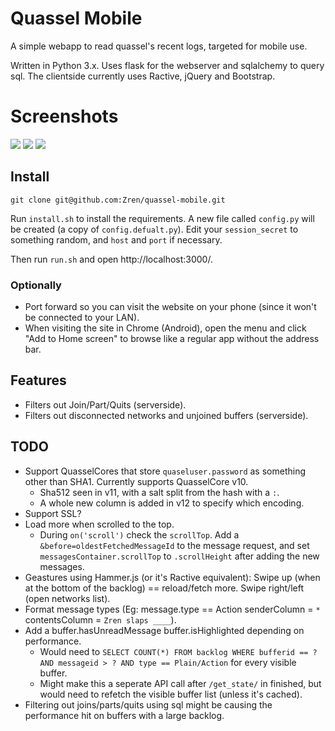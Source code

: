 # Quassel Mobile

A simple webapp to read quassel's recent logs, targeted for mobile use.

Written in Python 3.x. Uses flask for the webserver and sqlalchemy to query sql. The clientside currently uses Ractive, jQuery and Bootstrap.

# Screenshots

[![](http://i.imgur.com/pyVVGojl.png)](http://i.imgur.com/pyVVGoj.png) [![](http://i.imgur.com/9hKORR5l.png)](http://i.imgur.com/9hKORR5.png) [![](http://i.imgur.com/9kddHU6l.png)](http://i.imgur.com/9kddHU6.png) 

## Install

`git clone git@github.com:Zren/quassel-mobile.git`

Run `install.sh` to install the requirements. A new file called `config.py` will be created (a copy of `config.defualt.py`). Edit your `session_secret` to something random, and `host` and `port` if necessary.

Then run `run.sh` and open http://localhost:3000/.

### Optionally

* Port forward so you can visit the website on your phone (since it won't be connected to your LAN).
* When visiting the site in Chrome (Android), open the menu and click "Add to Home screen" to browse like a regular app without the address bar.

## Features

* Filters out Join/Part/Quits (serverside).
* Filters out disconnected networks and unjoined buffers (serverside).

## TODO

* Support QuasselCores that store `quaseluser.password` as something other than SHA1. Currently supports QuasselCore v10.
    * Sha512 seen in v11, with a salt split from the hash with a `:`.
    * A whole new column is added in v12 to specify which encoding.
* Support SSL?
* Load more when scrolled to the top.
    * During `on('scroll')` check the `scrollTop`. Add a `&before=oldestFetchedMessageId` to the message request, and set `messagesContainer.scrollTop` to `.scrollHeight` after adding the new messages.
* Geastures using Hammer.js (or it's Ractive equivalent): Swipe up (when at the bottom of the backlog) == reload/fetch more. Swipe right/left (open networks list).
* Format message types (Eg: message.type == Action senderColumn = `*` contentsColumn = `Zren slaps ____`).
* Add a buffer.hasUnreadMessage buffer.isHighlighted depending on performance.
    * Would need to `SELECT COUNT(*) FROM backlog WHERE bufferid == ? AND messageid > ? AND type == Plain/Action` for every visible buffer.
    * Might make this a seperate API call after `/get_state/` in finished, but would need to refetch the visible buffer list (unless it's cached).
* Filtering out joins/parts/quits using sql might be causing the performance hit on buffers with a large backlog.
